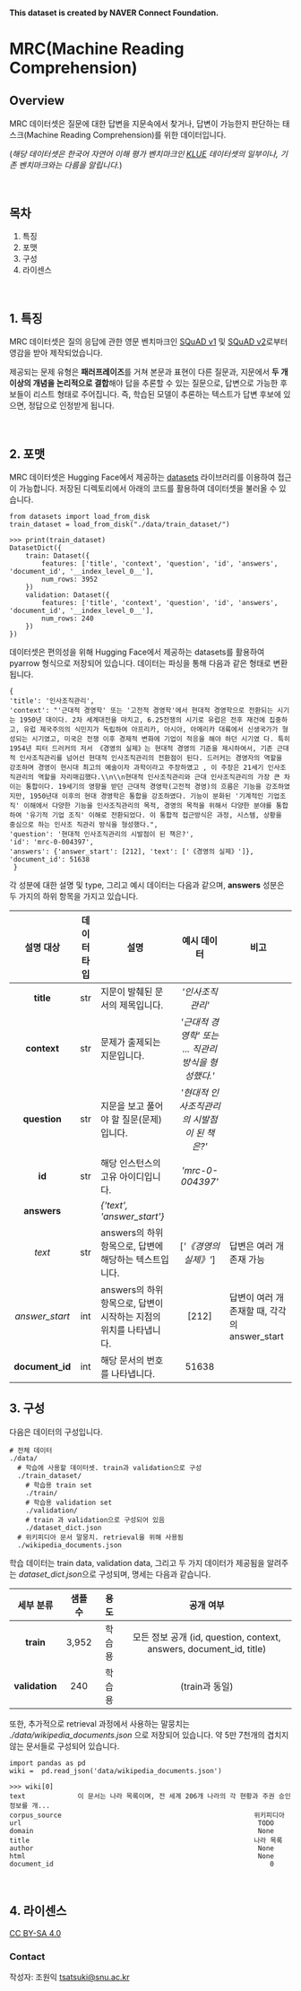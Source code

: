 #### This dataset is created by NAVER Connect Foundation. 
# MRC(Machine Reading Comprehension)

## Overview

MRC 데이터셋은 질문에 대한 답변을 지문속에서 찾거나, 답변이 가능한지 판단하는 태스크(Machine Reading Comprehension)를 위한 데이터입니다.

(*해당 데이터셋은 한국어 자연어 이해 평가 벤치마크인 [KLUE](https://klue-benchmark.com/) 데이터셋의 일부이나, 기존 벤치마크와는 다름을 알립니다.*)

<br>

## 목차
1. 특징
2. 포맷
3. 구성
4. 라이센스 

<br>

## 1. 특징

MRC 데이터셋은 질의 응답에 관한 영문 벤치마크인 [SQuAD v1](https://rajpurkar.github.io/SQuAD-explorer/explore/1.1/dev/) 및 [SQuAD v2](https://rajpurkar.github.io/SQuAD-explorer/explore/v2.0/dev/)로부터 영감을 받아 제작되었습니다.

제공되는 문제 유형은 **패러프레이즈**를 거쳐 본문과 표현이 다른 질문과, 지문에서 **두 개 이상의 개념을 논리적으로 결합**해야 답을 추론할 수 있는 질문으로, 답변으로 가능한 후보들이 리스트 형태로 주어집니다. 즉, 학습된 모델이 추론하는 텍스트가 답변 후보에 있으면, 정답으로 인정받게 됩니다. 


<br>

## 2. 포맷

MRC 데이터셋은 Hugging Face에서 제공하는 [datasets](https://huggingface.co/docs/datasets/) 라이브러리를 이용하여 접근이 가능합니다. 저장된 디렉토리에서 아래의 코드를 활용하여 데이터셋을 불러올 수 있습니다. 
```
from datasets import load_from_disk
train_dataset = load_from_disk("./data/train_dataset/")

>>> print(train_dataset)
DatasetDict({
    train: Dataset({
        features: ['title', 'context', 'question', 'id', 'answers', 'document_id', '__index_level_0__'],
        num_rows: 3952
    })
    validation: Dataset({
        features: ['title', 'context', 'question', 'id', 'answers', 'document_id', '__index_level_0__'],
        num_rows: 240
    })
})
```
데이터셋은 편의성을 위해 Hugging Face에서 제공하는 datasets를 활용하여 pyarrow 형식으로 저장되어 있습니다. 데이터는 파싱을 통해 다음과 같은 형태로 변환됩니다.

```
{
'title': '인사조직관리',
'context': "'근대적 경영학' 또는 '고전적 경영학'에서 현대적 경영학으로 전환되는 시기는 1950년 대이다. 2차 세계대전을 마치고, 6.25전쟁의 시기로 유럽은 전후 재건에 집중하고, 유럽 제국주의의 식민지가 독립하여 아프리카, 아시아, 아메리카 대륙에서 신생국가가 형성되는 시기였고, 미국은 전쟁 이후 경제적 변화에 기업이 적응을 해야 하던 시기였 다. 특히 1954년 피터 드러커의 저서 《경영의 실제》는 현대적 경영의 기준을 제시하여서, 기존 근대적 인사조직관리를 넘어선 현대적 인사조직관리의 전환점이 된다. 드러커는 경영자의 역할을 강조하며 경영이 현시대 최고의 예술이자 과학이라고 주장하였고 , 이 주장은 21세기 인사조직관리의 역할을 자리매김했다.\\n\\n현대적 인사조직관리와 근대 인사조직관리의 가장 큰 차이는 통합이다. 19세기의 영향을 받던 근대적 경영학(고전적 경영)의 흐름은 기능을 강조하였지만, 1950년대 이후의 현대 경영학은 통합을 강조하였다. 기능이 분화된 '기계적인 기업조직' 이해에서 다양한 기능을 인사조직관리의 목적, 경영의 목적을 위해서 다양한 분야를 통합하여 '유기적 기업 조직' 이해로 전환되었다. 이 통합적 접근방식은 과정, 시스템, 상황을 중심으로 하는 인사조 직관리 방식을 형성했다.",
'question': '현대적 인사조직관리의 시발점이 된 책은?',
'id': 'mrc-0-004397', 
'answers': {'answer_start': [212], 'text': ['《경영의 실제》']},
'document_id': 51638 
 }
  ```
  
 각 성분에 대한 설명 및 type, 그리고 예시 데이터는 다음과 같으며, **answers** 성분은 두 가지의 하위 항목을 가지고 있습니다.

| 설명   대상          | 데이터 타입 |    설명                                                               |    예시 데이터                                             |    비고                                                  |
|:----------------------:|:-------------:|---------------------------------------------------------------------------|:----------------------------------------------------------------:|--------------------------------------------------------------|
| **title**                | str         | 지문이 발췌된 문서의 제목입니다.                                          | *'인사조직관리'*                         |                                                              |
| **context**              | str         | 문제가 출제되는 지문입니다.                                               | *'근대적 경영학' 또는 ... 직관리 방식을 형성했다.'*                        |                                                              |
| **question**             | str         | 지문을 보고 풀어야 할 질문(문제)입니다.                                   | *'현대적 인사조직관리의 시발점이 된 책은?'* |                                                              |
| **id**                 | str         | 해당 인스턴스의 고유 아이디입니다.                                        | *'mrc-0-004397'*                                     |                                                              |
|**answers**|| *{'text', 'answer_start'}* |
| *text*         | str         | answers의 하위 항목으로, 답변에 해당하는 텍스트입니다.                     | [*'《경영의 실제》'*]                                         | 답변은 여러 개 존재 가능                                     |
| *answer_start* | int       | answers의 하위 항목으로, 답변이 시작하는 지점의 위치를 나타냅니다.         | [212]                                                     | 답변이 여러 개 존재할 때, 각각의 answer_start                |
| **document_id** | int       | 해당 문서의 번호를 나타냅니다.         | 51638                                                     |                 |

 
  

## 3. 구성
다음은 데이터의 구성입니다.
```
# 전체 데이터
./data/
  # 학습에 사용할 데이터셋. train과 validation으로 구성
  ./train_dataset/
    # 학습용 train set
    ./train/
    # 학습용 validation set
    ./validation/
    # train 과 validation으로 구성되어 있음
    ./dataset_dict.json
  # 위키피디아 문서 말뭉치. retrieval을 위해 사용됨
  ./wikipedia_documents.json
```

학습 데이터는 train data, validation data, 그리고 두 가지 데이터가 제공됨을 알려주는 *dataset_dict.json*으로 구성되며, 명세는 다음과 같습니다.
 
 | 세부 분류 | 샘플 수 | 용도 | 공개 여부 |
 |:----------:|:---------:|:-----:|:-----------:|
 | **train**    | 3,952   |학습용|모든 정보 공개 (id, question, context, answers, document_id, title)|
 |**validation**|240      | 학습용 |   (train과 동일)     |
  
 또한, 추가적으로 retrieval 과정에서 사용하는 말뭉치는 *./data/wikipedia_documents.json* 으로 저장되어 있습니다. 약 5만 7천개의 겹치지 않는 문서들로 구성되어 있습니다.
 
 ```
 import pandas as pd
 wiki =  pd.read_json('data/wikipedia_documents.json')
 
 >>> wiki[0]
text             이 문서는 나라 목록이며, 전 세계 206개 나라의 각 현황과 주권 승인 정보를 개...
corpus_source                                                위키피디아
url                                                           TODO
domain                                                        None
title                                                        나라 목록
author                                                        None
html                                                          None
document_id                                                      0
 ```
  
  
<br>

 ## 4. 라이센스
 
  [CC BY-SA 4.0](https://creativecommons.org/licenses/by-sa/4.0/)
  
  ### Contact
 
 작성자: 조원익 tsatsuki@snu.ac.kr
